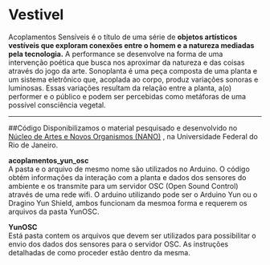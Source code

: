 # Vestivel
Acoplamentos Sensíveis é o título de uma série de <b>objetos artísticos vestíveis que exploram conexões entre o homem e a
natureza mediadas pela tecnologia.</b> A performance se desenvolve na forma de uma intervenção poética que busca nos aproximar
da natureza e das coisas através do jogo da arte. Sonoplanta é uma peça composta de uma planta e um sistema eletrônico que,
acoplada ao corpo, produz variações sonoras e luminosas. Essas variações resultam da relação entre a planta, a(o) performer
e o público e podem ser percebidas como metáforas de uma possível consciência vegetal.

<hr>
##Código
Disponibilizamos o material pesquisado e desenvolvido no <a href="http://nano.eba.ufrj.br">Núcleo de Artes e Novos Organismos (NANO)</a>
, na Universidade Federal do Rio de Janeiro.

<b>acoplamentos_yun_osc</b><br>
A pasta e o arquivo de mesmo nome são utilizados no Arduino. O código obtém informações da interação com a planta e dados dos 
sensores do ambiente e os transmite para um servidor OSC (Open Sound Control) através de uma rede wifi. O arduino utilizando pode ser 
o Arduino Yun ou o Dragino Yun Shield, ambos funcionam da mesmoa forma e requerem os arquivos da pasta YunOSC.

<b>YunOSC</b><br>
Está pasta contem os arquivos que devem ser utilizados para possibilitar o envio dos dados dos sensores para o servidor OSC.
As instruções detalhadas de como proceder estão dentro da mesma.
